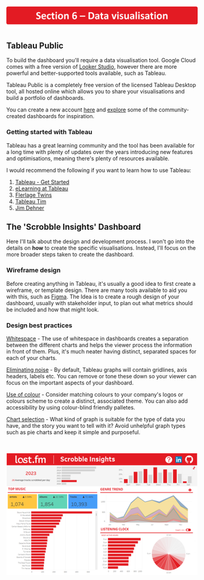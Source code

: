 <p align="center">
 <picture>
 <img src="https://github.com/jackv-murray/lastfm-scrobble-analysis/blob/main/assets/section%206.png" width="800">
 </picture>
 </p>

 ## Tableau Public
 To build the dashboard you'll require a data visualisation tool. Google Cloud comes with a free version of [Looker Studio](https://lookerstudio.google.com/overview), however there are more powerful and better-supported tools available, such as Tableau. 

 Tableau Public is a completely free version of the licensed Tableau Desktop tool, all hosted online which allows you to share your visualisations and build a portfolio of dashboards. 

You can create a new account  [here](https://public.tableau.com/en-gb/s/#modal-signup) and [explore](https://public.tableau.com/app/discover) some of the community-created dashboards for inspiration. 

### Getting started with Tableau
Tableau has a great learning community and the tool has been available for a long time with plenty of updates over the years introducing new features and optimisations, meaning there's plenty of resources available.

I would recommend the following if you want to learn how to use Tableau:
1. [Tableau - Get Started](https://www.tableau.com/en-gb/learn/get-started)
2. [eLearning at Tableau](https://www.tableau.com/en-gb/learn/training/elearning)
3. [Flerlage Twins](https://www.flerlagetwins.com/)
4. [Tableau Tim](https://www.youtube.com/@TableauTim)
5. [Jim Dehner](https://jimdehner.com/)

## The 'Scrobble Insights' Dashboard
Here I'll talk about the design and development process. I won't go into the details on **how** to create the specific visualisations. Instead, I'll focus on the more broader steps taken to create the dashboard.

### Wireframe design
Before creating anything in Tableau, it's usually a good idea to first create a wireframe, or template design. There are many tools available to aid you with this, such as [Figma](https://www.figma.com/). The Idea is to create
a rough design of your dashboard, usually with stakeholder input, to plan out what metrics should be included and how that might look.

### Design best practices

[Whitespace](https://playfairdata.com/dashboard-element-5-white-space/) - The use of whitespace in dashboards creates a separation between the different charts and helps the viewer process the information in front of them. 
Plus, it's much neater having distinct, separated spaces for each of your charts.

[Eliminating noise](https://www.thedataschool.co.uk/tobias-fitschen/dashboard-design-best-practices/) - By default, Tableau graphs will contain gridlines, axis headers, labels etc. You can remove or tone these down so your viewer can focus on the important aspects of your dashboard.

[Use of colour](https://www.thedataschool.co.uk/tobias-fitschen/dashboard-design-best-practices-color/) - Consider matching colours to your company's logos or colours scheme to create a distinct, associated theme. You can also add accessibility by using colour-blind friendly palletes.

[Chart selection](https://public.tableau.com/app/profile/adedamola8122/viz/ChartSelectionGuide2/Dashboard) - What kind of graph is suitable for the type of data you have, and the story you want to tell with it? Avoid unhelpful graph types such as pie charts and keep it simple and purposeful.

</br>

[![project](https://github.com/jackv-murray/lastfm-scrobble-analysis/blob/main/assets/scrobble_db.png)](https://public.tableau.com/app/profile/jack.murray5825/viz/Last_fm-ScrobbleInsights/design2)
